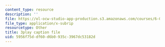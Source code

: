 ```yaml
---
content_type: resource
description: ''
file: https://ol-ocw-studio-app-production.s3.amazonaws.com/courses/6-01sc-introduction-to-electrical-engineering-and-computer-science-i-spring-2011/5956f75ddf60d6b0935c3967dc53182d_qB5wq5L6EL4.srt
file_type: application/x-subrip
resourcetype: Other
title: 3play caption file
uid: 5956f75d-df60-d6b0-935c-3967dc53182d
---
```


